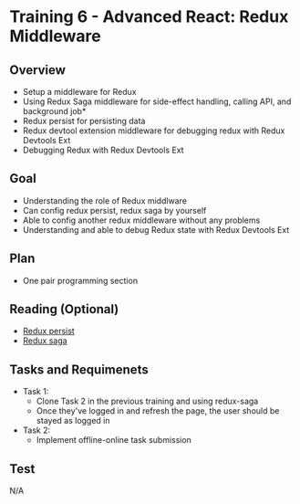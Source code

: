 # Training 6 - Advanced React: Redux Middleware

## Overview
- Setup a middleware for Redux
- Using Redux Saga middleware for side-effect handling, calling API, and background job*
- Redux persist for persisting data
- Redux devtool extension middleware for debugging redux with Redux Devtools Ext
- Debugging Redux with Redux Devtools Ext

## Goal
- Understanding the role of Redux middlware
- Can config redux persist, redux saga by yourself
- Able to config another redux middleware without any problems
- Understanding and able to debug Redux state with Redux Devtools Ext

## Plan
- One pair programming section


## Reading (Optional)
- [Redux persist](https://github.com/rt2zz/redux-persist)
- [Redux saga](https://github.com/redux-saga/redux-saga)

## Tasks and Requimenets
- Task 1:
  - Clone Task 2 in the previous training and using redux-saga
  - Once they've logged in and refresh the page, the user should be stayed as logged in
- Task 2:
  - Implement offline-online task submission

## Test
N/A
